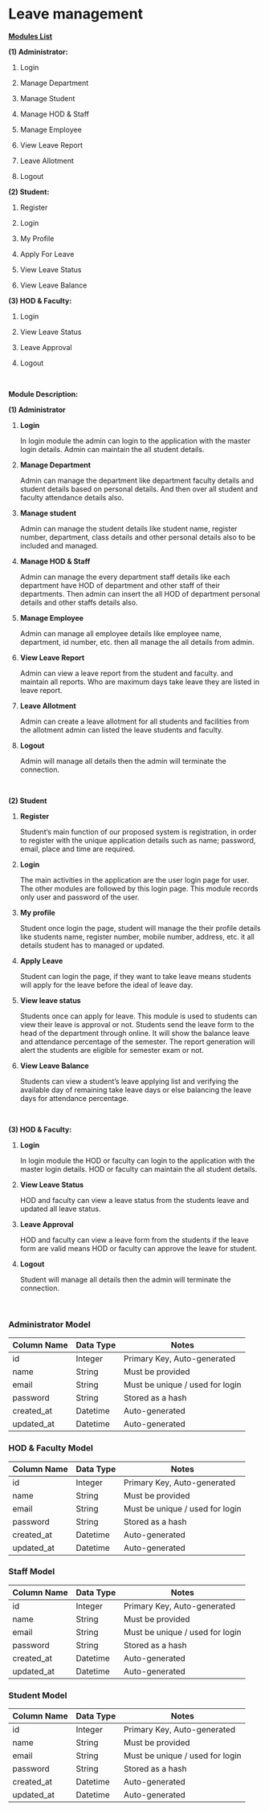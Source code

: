 # Leave management

<div class="ProsemirrorEditor TextEditor2-prosemirrorEditor ProseMirror" tabindex="0"
    aria-label="Edit description for Leave Management System" contenteditable="true" spellcheck="false">
    <p><strong><u>Modules List</u></strong></p>
    <p><strong>(1) Administrator:</strong></p>
    <ol class="ProsemirrorEditor-list">
        <li class="ProsemirrorEditor-listItem" data-list-indent="1" data-list-type="bulleted">
            <p>Login</p>
        </li>
        <li class="ProsemirrorEditor-listItem" data-list-indent="1" data-list-type="bulleted">
            <p>Manage Department</p>
        </li>
        <li class="ProsemirrorEditor-listItem" data-list-indent="1" data-list-type="bulleted">
            <p>Manage Student</p>
        </li>
        <li class="ProsemirrorEditor-listItem" data-list-indent="1" data-list-type="bulleted">
            <p>Manage HOD &amp; Staff</p>
        </li>
        <li class="ProsemirrorEditor-listItem" data-list-indent="1" data-list-type="bulleted">
            <p>Manage Employee</p>
        </li>
        <li class="ProsemirrorEditor-listItem" data-list-indent="1" data-list-type="bulleted">
            <p>View Leave Report</p>
        </li>
        <li class="ProsemirrorEditor-listItem" data-list-indent="1" data-list-type="bulleted">
            <p>Leave Allotment</p>
        </li>
        <li class="ProsemirrorEditor-listItem" data-list-indent="1" data-list-type="bulleted">
            <p>Logout</p>
        </li>
    </ol>
    <p><strong>(2) Student:</strong></p>
    <ol class="ProsemirrorEditor-list">
        <li class="ProsemirrorEditor-listItem" data-list-indent="1" data-list-type="bulleted">
            <p>Register</p>
        </li>
        <li class="ProsemirrorEditor-listItem" data-list-indent="1" data-list-type="bulleted">
            <p>Login</p>
        </li>
        <li class="ProsemirrorEditor-listItem" data-list-indent="1" data-list-type="bulleted">
            <p>My Profile</p>
        </li>
        <li class="ProsemirrorEditor-listItem" data-list-indent="1" data-list-type="bulleted">
            <p>Apply For Leave</p>
        </li>
        <li class="ProsemirrorEditor-listItem" data-list-indent="1" data-list-type="bulleted">
            <p>View Leave Status</p>
        </li>
        <li class="ProsemirrorEditor-listItem" data-list-indent="1" data-list-type="bulleted">
            <p>View Leave Balance</p>
        </li>
    </ol>
    <p><strong>(3) HOD &amp; Faculty:</strong></p>
    <ol class="ProsemirrorEditor-list">
        <li class="ProsemirrorEditor-listItem" data-list-indent="1" data-list-type="bulleted">
            <p>Login</p>
        </li>
        <li class="ProsemirrorEditor-listItem" data-list-indent="1" data-list-type="bulleted">
            <p>View Leave Status</p>
        </li>
        <li class="ProsemirrorEditor-listItem" data-list-indent="1" data-list-type="bulleted">
            <p>Leave Approval</p>
        </li>
        <li class="ProsemirrorEditor-listItem" data-list-indent="1" data-list-type="bulleted">
            <p>Logout</p>
        </li>
    </ol>
    <p><br></p>
    <p><strong>Module Description:</strong></p>
    <p><strong>(1) Administrator</strong></p>
    <ol class="ProsemirrorEditor-list">
        <li class="ProsemirrorEditor-listItem" data-list-indent="1" data-list-type="bulleted">
            <p><strong>Login</strong></p>
            <p>In login module the admin can login to the application with the master login details. Admin can maintain the all student details.</p>
        </li>
        <li class="ProsemirrorEditor-listItem" data-list-indent="1" data-list-type="bulleted">
            <p><strong>Manage Department</strong></p>
            <p>Admin can manage the department like department faculty details and student details based on personal details. And then over all student and faculty attendance details also.</p>
        </li>
        <li class="ProsemirrorEditor-listItem" data-list-indent="1" data-list-type="bulleted">
            <p><strong>Manage student</strong></p>
            <p>Admin can manage the student details like student name, register number, department, class details and other personal details also to be included and managed.</p>
        </li>
        <li class="ProsemirrorEditor-listItem" data-list-indent="1" data-list-type="bulleted">
            <p><strong>Manage HOD &amp; Staff</strong></p>
            <p>Admin can manage the every department staff details like each department have HOD of department and other staff of their departments. Then admin can insert the all HOD of department personal details and other staffs details also.</p>
        </li>
        <li class="ProsemirrorEditor-listItem" data-list-indent="1" data-list-type="bulleted">
            <p><strong>Manage Employee</strong></p>
            <p>Admin can manage all employee details like employee name, department, id number, etc. then all manage the all details from admin.</p>
        </li>
        <li class="ProsemirrorEditor-listItem" data-list-indent="1" data-list-type="bulleted">
            <p><strong>View Leave Report</strong></p>
            <p>Admin can view a leave report from the student and faculty. and maintain all reports. Who are maximum days take leave they are listed in leave report.</p>
        </li>
        <li class="ProsemirrorEditor-listItem" data-list-indent="1" data-list-type="bulleted">
            <p><strong>Leave Allotment</strong></p>
            <p>Admin can create a leave allotment for all students and facilities from the allotment admin can listed the leave students and faculty.</p>
        </li>
        <li class="ProsemirrorEditor-listItem" data-list-indent="1" data-list-type="bulleted">
            <p><strong>Logout</strong></p>
            <p>Admin will manage all details then the admin will terminate the connection.</p>
        </li>
    </ol>
    <p><br></p>
    <p><strong>(2) Student</strong></p>
    <ol class="ProsemirrorEditor-list">
        <li class="ProsemirrorEditor-listItem" data-list-indent="1" data-list-type="bulleted">
            <p><strong>Register</strong></p>
            <p>Student‘s main function of our proposed system is registration, in order to register with the unique application details such as name; password, email, place and time are required.</p>
        </li>
        <li class="ProsemirrorEditor-listItem" data-list-indent="1" data-list-type="bulleted">
            <p><strong>Login</strong></p>
            <p>The main activities in the application are the user login page for user. The other modules are followed by this login page. This module records only user and password of the user.</p>
        </li>
        <li class="ProsemirrorEditor-listItem" data-list-indent="1" data-list-type="bulleted">
            <p><strong>My profile</strong></p>
            <p>Student once login the page, student will manage the their profile details like students name, register number, mobile number, address, etc. it all details student has to managed or updated.</p>
        </li>
        <li class="ProsemirrorEditor-listItem" data-list-indent="1" data-list-type="bulleted">
            <p><strong>Apply Leave</strong></p>
            <p>Student can login the page, if they want to take leave means students will apply for the leave before the ideal of leave day.</p>
        </li>
        <li class="ProsemirrorEditor-listItem" data-list-indent="1" data-list-type="bulleted">
            <p><strong>View leave status</strong></p>
            <p>Students once can apply for leave. This module is used to students can view their leave is approval or not. Students send the leave form to the head of the department through online. It will show the balance leave and attendance percentage of the semester. The report generation will alert the students are eligible for semester exam or not.</p>
        </li>
        <li class="ProsemirrorEditor-listItem" data-list-indent="1" data-list-type="bulleted">
            <p><strong>View Leave Balance</strong></p>
            <p>Students can view a student’s leave applying list and verifying the available day of remaining take leave days or else balancing the leave days for attendance percentage.</p>
        </li>
    </ol>
    <p><br></p>
    <p><strong>(3) HOD &amp; Faculty:</strong></p>
    <ol class="ProsemirrorEditor-list">
        <li class="ProsemirrorEditor-listItem" data-list-indent="1" data-list-type="bulleted">
            <p><strong>Login</strong></p>
            <p>In login module the HOD or faculty can login to the application with the master login details. HOD or faculty can maintain the all student details.</p>
        </li>
        <li class="ProsemirrorEditor-listItem" data-list-indent="1" data-list-type="bulleted">
            <p><strong>View Leave Status</strong></p>
            <p>HOD and faculty can view a leave status from the students leave and updated all leave status.</p>
        </li>
        <li class="ProsemirrorEditor-listItem" data-list-indent="1" data-list-type="bulleted">
            <p><strong>Leave Approval</strong></p>
            <p>HOD and faculty can view a leave form from the students if the leave form are valid means HOD or faculty can approve the leave for student.</p>
        </li>
        <li class="ProsemirrorEditor-listItem" data-list-indent="1" data-list-type="bulleted">
            <p><strong>Logout</strong></p>
            <p>Student will manage all details then the admin will terminate the connection.</p>
        </li>
    </ol>
    <p><br></p>
</div>


### Administrator Model

| Column Name | Data Type | Notes |
| --------------- | ------------- | ------------------------------ |
| id | Integer | Primary Key, Auto-generated |
| name | String | Must be provided |
| email | String | Must be unique / used for login |
| password | String | Stored as a hash |
| created_at | Datetime | Auto-generated |
| updated_at | Datetime | Auto-generated |



### HOD & Faculty Model

| Column Name | Data Type | Notes |
| --------------- | ------------- | ------------------------------ |
| id | Integer | Primary Key, Auto-generated |
| name | String | Must be provided |
| email | String | Must be unique / used for login |
| password | String | Stored as a hash |
| created_at | Datetime | Auto-generated |
| updated_at | Datetime | Auto-generated |



### Staff Model

| Column Name | Data Type | Notes |
| --------------- | ------------- | ------------------------------ |
| id | Integer | Primary Key, Auto-generated |
| name | String | Must be provided |
| email | String | Must be unique / used for login |
| password | String | Stored as a hash |
| created_at | Datetime | Auto-generated |
| updated_at | Datetime | Auto-generated |



### Student Model

| Column Name | Data Type | Notes |
| --------------- | ------------- | ------------------------------ |
| id | Integer | Primary Key, Auto-generated |
| name | String | Must be provided |
| email | String | Must be unique / used for login |
| password | String | Stored as a hash |
| created_at | Datetime | Auto-generated |
| updated_at | Datetime | Auto-generated |